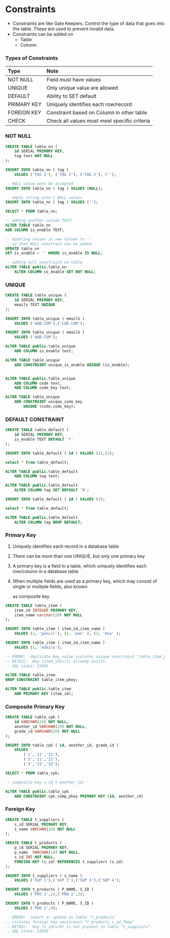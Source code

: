 # Constraints

* Constraints are like Gate Keepers. Control the type of data that goes into the table. These are used to prevent invalid data.
* Constraints can be added on
  * Table 
  * Column

### Types of Constraints

| Type | Note |
| :--- | :--- |
| NOT NULL | Field must have values |
| UNIQUE | Only unique value are allowed |
| DEFAULT | Ability to SET default  |
| PRIMARY KEY | Uniquely identifies each row/record |
| FOREIGN KEY | Constraint based on Column in other table |
| CHECK | Check all values must meet specific criteria |

### NOT NULL

```sql
CREATE TABLE table_nn (
    id SERIAL PRIMARY KEY,
    tag text NOT NULL
);

INSERT INTO table_nn ( tag ) 
    VALUES ('TAG 1'), ('TAG 2'), ('TAG 3'), ('');

-- NULL value wont be accepted
INSERT INTO table_nn ( tag ) VALUES (NULL);

-- empty string aren't NULL values
INSERT INTO table_nn ( tag ) VALUES ('');

SELECT * FROM table_nn;

-- adding another column TEXT;
ALTER TABLE table_nn 
ADD COLUMN is_enable TEXT;

-- Updating values in new column to '' 
-- so that NULL constrain can be added
UPDATE table_nn
SET is_enable = '' WHERE is_enable IS NULL;

-- adding null constraint on table
ALTER TABLE public.table_nn
    ALTER COLUMN is_enable SET NOT NULL;
```

### UNIQUE

```sql
CREATE TABLE table_unique (
    id SERIAL PRIMARY KEY,
    emails TEXT UNIQUE
);

INSERT INTO table_unique ( emailS ) 
    VALUES ('A@B.COM'),('C@D.COM');

INSERT INTO table_unique ( emailS ) 
    VALUES ('A@B.COM');

ALTER TABLE public.table_unique
    ADD COLUMN is_enable text;

ALTER TABLE table_unique
    ADD CONSTRAINT unique_is_enable UNIQUE (is_enable);


ALTER TABLE public.table_unique
    ADD COLUMN code text,
    ADD COLUMN code_key text;

ALTER TABLE table_unique
    ADD CONSTRAINT unique_code_key 
        UNIQUE (code,code_key);
```

### DEFAULT CONSTRAINT

```sql
CREATE TABLE table_default (
    id SERIAL PRIMARY KEY,
    is_enable TEXT DEFAULT 'Y'
);

INSERT INTO table_default ( id ) VALUES (1),(2);

select * from table_default;

ALTER TABLE public.table_default
    ADD COLUMN tag text;

ALTER TABLE public.table_default
    ALTER COLUMN tag SET DEFAULT 'N';

INSERT INTO table_default ( id ) VALUES (5);

select * from table_default;

ALTER TABLE public.table_default
    ALTER COLUMN tag DROP DEFAULT;
```

### Primary Key

1. Uniquely identifies each record in a database table
2. There can be more than one UNIQUE, but only one primary key
3. A primary key is a field in a table, which uniquely identifies each row/column in a database table
4. When multiple fields are used as a primary key, which may consist of single or multiple fields, also known 

    as composite key.

```sql
CREATE TABLE table_item (
    item_id INTEGER PRIMARY KEY,
    item_name varchar(20) NOT NULL    
);

INSERT INTO table_item ( item_id,item_name ) 
    VALUES (1, 'pencil'), (2, 'pen' ), (3, 'box' );

INSERT INTO table_item ( item_id,item_name ) 
    VALUES (1, 'mobile');

-- ERROR:  duplicate key value violates unique constraint "table_item_pkey"
-- DETAIL:  Key (item_id)=(1) already exists.
-- SQL state: 23505

ALTER TABLE table_item
DROP CONSTRAINT table_item_pkey;

ALTER TABLE public.table_item
    ADD PRIMARY KEY (item_id);
```

### Composite Primary Key

```sql
CREATE TABLE table_cpk (
    id VARCHAR(20) NOT NULL,
    another_id VARCHAR(20) NOT NULL,
    grade_id VARCHAR(20) NOT NULL
);

INSERT INTO table_cpk ( id, another_id, grade_id ) 
    VALUES 
        ('1','11','12'), 
        ('2','21','22'), 
        ('3','31','32');

SELECT * FROM table_cpk;

-- composite key = id + another_id;

ALTER TABLE public.table_cpk
    ADD CONSTRAINT cpk_comp_pkey PRIMARY KEY (id, another_id)
```

### Foreign Key

```sql
CREATE TABLE t_suppliers (
    s_id SERIAL PRIMARY KEY,
    s_name VARCHAR(20) NOT NULL
);

CREATE TABLE t_products (
    p_id SERIAL PRIMARY KEY,
    p_name  VARCHAR(10) NOT NULL,
    s_id INT NOT NULL,
    FOREIGN KEY (s_id) REFERENCES t_suppliers (s_id)
);

INSERT INTO t_suppliers ( s_name ) 
    VALUES ('SUP 1'),('SUP 2'),('SUP 3'),('SUP 4');

INSERT INTO t_products ( P_NAME, S_ID ) 
    VALUES ('PRO 1',1),('PRO 2',2);

INSERT INTO t_products ( P_NAME, S_ID ) 
    VALUES ('PRO 1',9);

-- ERROR:  insert or update on table "t_products" 
-- violates foreign key constraint "t_products_s_id_fkey"
-- DETAIL:  Key (s_id)=(9) is not present in table "t_suppliers".
-- SQL state: 23503
```

